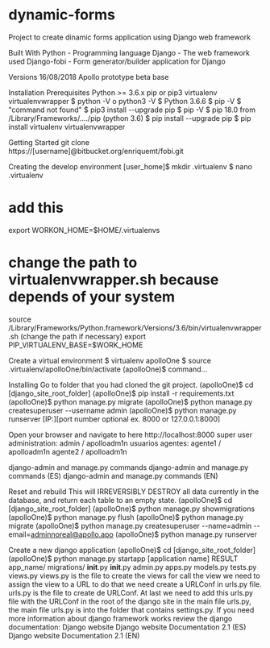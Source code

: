 # dynamic-forms

Project to create dinamic forms application using Django web framework

Built With
Python - Programming language
Django - The web framework used
Django-fobi - Form generator/builder application for Django

Versions
16/08/2018 Apollo prototype beta base

Installation
Prerequisites
Python >= 3.6.x
pip or pip3
virtualenv
virtualenvwrapper
$ python -V o python3 -V
$ Python 3.6.6
$ pip -V
$ "command not found"
$ pip3 install --upgrade pip
$ pip -V
$ pip 18.0 from /Library/Frameworks/..../pip (python 3.6)
$ pip install --upgrade pip
$ pip install virtualenv virtualenvwrapper

Getting Started
git clone https://[username]@bitbucket.org/enriquemt/fobi.git

Creating the develop environment
[user_home]$ mkdir .virtualenv
$ nano .virtualenv
# add this
export WORKON_HOME=$HOME/.virtualenvs
# change the path to virtualenvwrapper.sh because depends of your system
source /Library/Frameworks/Python.framework/Versions/3.6/bin/virtualenvwrapper.sh (change the path if necessary)
export PIP_VIRTUALENV_BASE=$WORK_HOME 

Create a virtual environment
$ virtualenv apolloOne
$ source .virtualenv/apolloOne/bin/activate
(apolloOne)$ command...

Installing
Go to folder that you had cloned the git project.
(apolloOne)$ cd [django_site_root_folder]
(apolloOne)$ pip install -r requirements.txt
(apolloOne)$ python manage.py migrate
(apolloOne)$ python manage.py createsuperuser --username admin
(apolloOne)$ python manage.py runserver [IP:][port number optional ex. 8000 or 127.0.0.1:8000]

Open your browser and navigate to here
http://localhost:8000
super user administration: admin / apolloadm1n
usuarios agentes:
agente1 / apolloadm1n
agente2 / apolloadm1n

django-admin and manage.py commands
django-admin and manage.py commands (ES)
django-admin and manage.py commands (EN)

Reset and rebuild
This will IRREVERSIBLY DESTROY all data currently in the database, and return each table to an empty state.
(apolloOne)$ cd [django_site_root_folder]
(apolloOne)$ python manage.py showmigrations
(apolloOne)$ python manage.py flush
(apolloOne)$ python manage.py migrate
(apolloOne)$ python manage.py createsuperuser --name=admin --email=adminnoreal@apollo.apo
(apolloOne)$ python manage.py runserver

Create a new django application
(apolloOne)$ cd [django_site_root_folder]
(apolloOne)$ python manage.py startapp [application name]
RESULT
app_name/
    migrations/
        __init__.py
    __init__.py
    admin.py
    apps.py
    models.py
    tests.py
    views.py
views.py is the file to create the views for call the view we need to assign the view to a URL to do that we need create a URLConf in urls.py file.
urls.py is the file to create de URLConf.
At last we need to add this urls.py file with the URLConf in the root of the django site in the main file urls.py, the main file urls.py is into the folder that contains settings.py.
If you need more information about django framework works review the django documentation:
Django website
Django website Documentation 2.1 (ES)
Django website Documentation 2.1 (EN)
